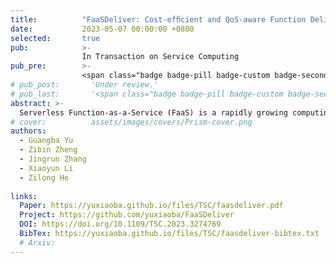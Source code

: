 ```yaml
---
title:          "FaaSDeliver: Cost-efﬁcient and QoS-aware Function Delivery in Computing Continuum"
date:           2023-05-07 00:00:00 +0800
selected:       true
pub:            >-
                In Transaction on Service Computing
pub_pre:        >-
                <span class="badge badge-pill badge-custom badge-secondar">TSC (CCF A)</span>
# pub_post:       'Under review.'
# pub_last:       '<span class="badge badge-pill badge-custom badge-secondary">Conference</span><span class="badge badge-pill badge-custom badge-warning">Poster</span>'
abstract: >-
  Serverless Function-as-a-Service (FaaS) is a rapidly growing computing paradigm in the cloud era. To provide rapid service response and save network bandwidth, traditional cloud-based FaaS platforms have been extended to the edge. However, launching functions in a heterogeneous computing continuum (HCC) that includes the cloud, fog, and the edge brings new challenges, determining where functions should be delivered and how many resources should be allocated. To optimize the cost of running functions in the HCC, we propose an adaptive and efficient function delivery engine, named FaaSDeliver, which automatically unearths a cost-efficient function delivery policy (FDP) for each function, including the FaaS platform selection and resource allocation. Real system implementation and evaluations in a practical HCC demonstrate that FaaSDeliver can unearth the most cost-efficient FDPs from among 180,200 FDPs after a few trials. FaaSDeliver reduces the average cost of function execution from 38% to 78% compared to some state-of-the-art approaches.
# cover:          assets/images/covers/Prism-cover.png
authors:
  - Guangba Yu
  - Zibin Zheng
  - Jingrun Zhang
  - Xiaoyun Li
  - Zilong He
  
links:
  Paper: https://yuxiaoba.github.io/files/TSC/faasdeliver.pdf
  Project: https://github.com/yuxiaoba/FaaSDeliver
  DOI: https://doi.org/10.1109/TSC.2023.3274769
  BibTex: https://yuxiaoba.github.io/files/TSC/faasdeliver-bibtex.txt
  # Arxiv:
---
```

